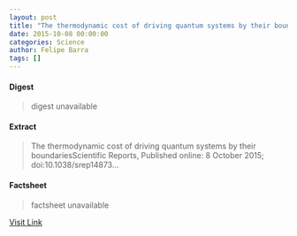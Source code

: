 ```yaml
---
layout: post
title: "The thermodynamic cost of driving quantum systems by their boundaries"
date: 2015-10-08 00:00:00
categories: Science
author: Felipe Barra
tags: []
---
```



#### Digest
>digest unavailable

#### Extract
>The thermodynamic cost of driving quantum systems by their boundariesScientific Reports, Published online: 8 October 2015; doi:10.1038/srep14873...

#### Factsheet
>factsheet unavailable

[Visit Link](http://www.nature.com/articles/srep14873)


